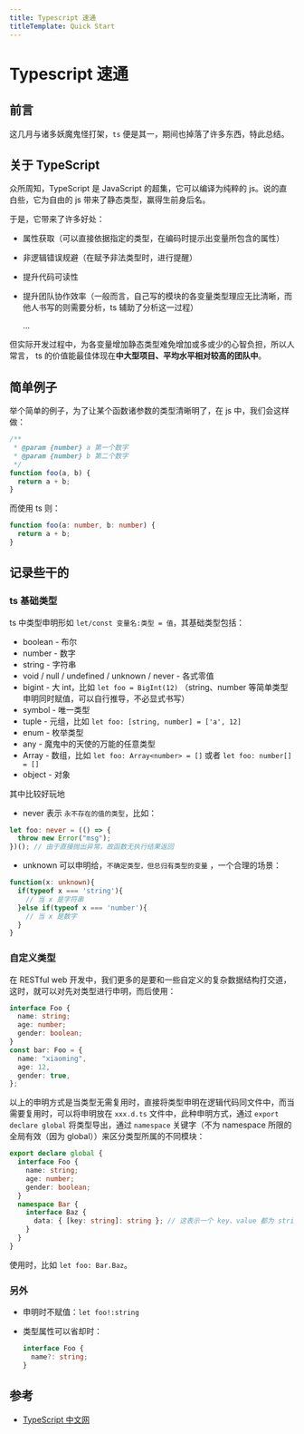 ```yaml
---
title: Typescript 速通
titleTemplate: Quick Start
---
```

# Typescript 速通

## 前言

这几月与诸多妖魔鬼怪打架，`ts` 便是其一，期间也掉落了许多东西，特此总结。

## 关于 TypeScript

众所周知，TypeScript 是 JavaScript 的超集，它可以编译为纯粹的 js。说的直白些，它为自由的 js 带来了静态类型，赢得生前身后名。

于是，它带来了许多好处：

- 属性获取（可以直接依据指定的类型，在编码时提示出变量所包含的属性）

- 非逻辑错误规避（在赋予非法类型时，进行提醒）

- 提升代码可读性

- 提升团队协作效率（一般而言，自己写的模块的各变量类型理应无比清晰，而他人书写的则需要分析，ts 辅助了分析这一过程）

  ...

但实际开发过程中，为各变量增加静态类型难免增加或多或少的心智负担，所以人常言， ts 的价值能最佳体现在**中大型项目、平均水平相对较高的团队中**。

## 简单例子

举个简单的例子，为了让某个函数诸参数的类型清晰明了，在 js 中，我们会这样做：

```js
/**
 * @param {number} a 第一个数字
 * @param {number} b 第二个数字
 */
function foo(a, b) {
  return a + b;
}
```

而使用 ts 则：

```ts
function foo(a: number, b: number) {
  return a + b;
}
```

## 记录些干的

### ts 基础类型

ts 中类型申明形如 `let/const 变量名:类型 = 值`，其基础类型包括：

- boolean - 布尔
- number - 数字
- string - 字符串
- void / null / undefined / unknown / never - 各式零值
- bigint - 大 int，比如 `let foo = BigInt(12)` （string、number 等简单类型申明同时赋值，可以自行推导，不必显式书写）
- symbol - 唯一类型
- tuple - 元组，比如 `let foo: [string, number] = ['a', 12]`
- enum - 枚举类型
- any - 魔鬼中的天使的万能的任意类型
- Array - 数组，比如 `let foo: Array<number> = []` 或者 `let foo: number[] = []`
- object - 对象

其中比较好玩地

- never 表示 `永不存在的值的类型`，比如：

```ts
let foo: never = (() => {
  throw new Error("msg");
})(); // 由于直接抛出异常，故函数无执行结果返回
```

- unknown 可以申明给，`不确定类型，但总归有类型的变量` ，一个合理的场景：

```ts
function(x: unknown){
  if(typeof x === 'string'){
    // 当 x 是字符串
  }else if(typeof x === 'number'){
    // 当 x 是数字
  }
}
```

### 自定义类型

在 RESTful web 开发中，我们更多的是要和一些自定义的复杂数据结构打交道，这时，就可以对先对类型进行申明，而后使用：

```ts
interface Foo {
  name: string;
  age: number;
  gender: boolean;
}
const bar: Foo = {
  name: "xiaoming",
  age: 12,
  gender: true,
};
```

以上的申明方式是当类型无需复用时，直接将类型申明在逻辑代码同文件中，而当需要复用时，可以将申明放在 `xxx.d.ts` 文件中，此种申明方式，通过 `export declare global` 将类型导出，通过 `namespace` 关键字（不为 namespace 所限的全局有效（因为 global））来区分类型所属的不同模块：

```ts
export declare global {
  interface Foo {
    name: string;
    age: number;
    gender: boolean;
  }
  namespace Bar {
    interface Baz {
      data: { [key: string]: string }; // 这表示一个 key、value 都为 string 的对象
    }
  }
}
```

使用时，比如 `let foo: Bar.Baz`。

### 另外

- 申明时不赋值：`let foo!:string`

- 类型属性可以省却时：

  ```ts
  interface Foo {
    name?: string;
  }
  ```

## 参考

- [TypeScript 中文网](https://www.tslang.cn/)
